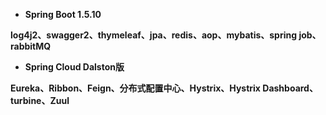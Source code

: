 - **Spring Boot 1.5.10**

**log4j2、swagger2、thymeleaf、jpa、redis、aop、mybatis、spring job、rabbitMQ**

- **Spring Cloud Dalston版**

**Eureka、Ribbon、Feign、分布式配置中心、Hystrix、Hystrix Dashboard、turbine、Zuul**
